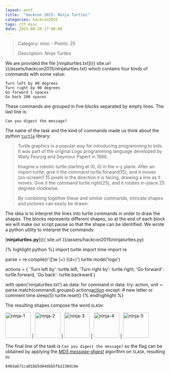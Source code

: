 ```yaml
---
layout: post
title:  "Hackcon 2015: Ninja Turtles"
categories: hackcon2015
tags: ctf misc
date: 2015-08-20 17:00:00
---
```


> Category: *misc* - Points: *25*
>
> Description: *Ninja Turtles*

We are provided the file [ninjaturtles.txt]({{ site.url }}/assets/hackcon2015/ninjaturtles.txt) which contains four kinds of commands with some value:

    Turn left by 90 degrees
    Turn right by 90 degrees
    Go forward 1 spaces
    Go back 200 spaces

These commands are grouped in five blocks separated by empty lines. The last line is:

    Can you digest the message?

The name of the task and the kind of commands made us think about the python [`turtle`](https://docs.python.org/2/library/turtle.html) library:

> Turtle graphics is a popular way for introducing programming to kids. It was part of the original Logo programming language developed by Wally Feurzig and Seymour Papert in 1966.
>
> Imagine a robotic turtle starting at (0, 0) in the x-y plane. After an import turtle, give it the command turtle.forward(15), and it moves (on-screen!) 15 pixels in the direction it is facing, drawing a line as it moves. Give it the command turtle.right(25), and it rotates in-place 25 degrees clockwise.
>
> By combining together these and similar commands, intricate shapes and pictures can easily be drawn.

The idea is to interpret the lines into turtle commands in order to draw the shapes. The blocks represents different shapes, so at the end of each block we will make our script pause so that the shape can be identified. We wrote a python utility to interpret the commands:

[**ninjaturtles.py**]({{ site.url }}/assets/hackcon2015/ninjaturtles.py)

{% highlight python %}
import turtle
import time
import re

parse = re.compile(r'([\w ]+) (\d+)')
turtle.mode('logo')

actions = {
    'Turn left by': turtle.left,
    'Turn right by': turtle.right,
    'Go forward': turtle.forward,
    'Go back': turtle.backward
}

with open('ninjaturtles.txt') as data:
    for command in data:
        try:
            action, unit = parse.match(command).groups()
            actions[action](float(unit))
        except:
            # new letter or comment
            time.sleep(5)
            turtle.reset()
{% endhighlight %}

The resulting shapes compose the word `SLASH`:

<img src="{{ site.url }}/assets/hackcon2015/ninja1.png" alt="ninja-1" style="width: 80px;"/> | <img src="{{ site.url }}/assets/hackcon2015/ninja2.png" alt="ninja-2" style="width: 80px;"/> | <img src="{{ site.url }}/assets/hackcon2015/ninja3.png" alt="ninja-3" style="width: 80px;"/> | <img src="{{ site.url }}/assets/hackcon2015/ninja4.png" alt="ninja-4" style="width: 80px;"/> | <img src="{{ site.url }}/assets/hackcon2015/ninja5.png" alt="ninja-5" style="width: 80px;"/>

The final line of the task is `Can you digest the message?` so the flag can be obtained by applying the [*MD5 message-digest*](https://en.wikipedia.org/wiki/MD5) algorithm on `SLASH`, resulting in:

    646da671ca01bb5d84dbb5fb2238dc8e

